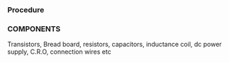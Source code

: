 ### Procedure

### COMPONENTS

Transistors, Bread board, resistors, capacitors, inductance coil, dc power supply, C.R.O, connection wires etc

